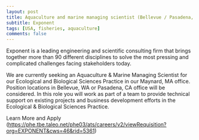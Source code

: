 ```yaml
---
layout: post
title: Aquaculture and marine managing scientist (Bellevue / Pasadena, USA)
subtitle: Exponent
tags: [USA, fisheries, aquaculture]
comments: false
---
```

Exponent is a leading engineering and scientific consulting firm that
brings together more than 90 different disciplines to solve the most
pressing and complicated challenges facing stakeholders today.



We are currently seeking an Aquaculture & Marine Managing Scientist
for our Ecological and Biological Sciences Practice in our Maynard, MA
office.  Position locations in Bellevue, WA or Pasadena, CA office
will be considered. In this role you will work as part of a team to
provide technical support on existing projects and business
development efforts in the Ecological & Biological Sciences Practice.



Learn More and Apply
(https://phe.tbe.taleo.net/phe03/ats/careers/v2/viewRequisition?org=EXPONENT&cws=46&rid=5361)
